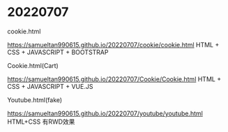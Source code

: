 # 20220707
cookie.html

https://samueltan990615.github.io/20220707/cookie/cookie.html
HTML + CSS + JAVASCRIPT + BOOTSTRAP

Cookie.html(Cart)

https://samueltan990615.github.io/20220707/Cookie/Cookie.html
HTML + CSS + JAVASCRIPT + VUE.JS

Youtube.html(fake)

https://samueltan990615.github.io/20220707/youtube/youtube.html
HTML+CSS 有RWD效果

